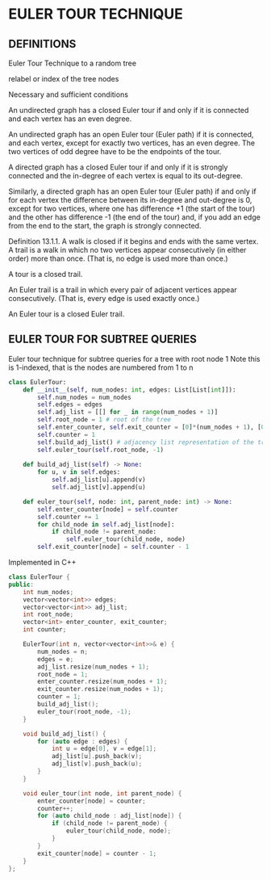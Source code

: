 # EULER TOUR TECHNIQUE

## DEFINITIONS

Euler Tour Technique to a random tree

relabel or index of the tree nodes


Necessary and sufficient conditions

An undirected graph has a closed Euler tour if and only if it is connected and each vertex has an even degree.

An undirected graph has an open Euler tour (Euler path) if it is connected, and each vertex, except for exactly two vertices, has an even degree. The two vertices of odd degree have to be 
the endpoints of the tour.

A directed graph has a closed Euler tour if and only if it is strongly connected and the in-degree of each vertex is equal to its out-degree.

Similarly, a directed graph has an open Euler tour (Euler path) if and only if for each vertex the difference between its in-degree and out-degree is 0, except for two vertices, 
where one has difference +1 (the start of the tour) and the other has difference -1 (the end of the tour) and, if you add an edge from the end to the start, the graph is strongly connected.

Definition 13.1.1.  A walk is closed if it begins and ends with the same vertex.
A trail is a walk in which no two vertices appear consecutively (in either order) more than once. (That is, no edge is used more than once.)

A tour is a closed trail.

An Euler trail is a trail in which every pair of adjacent vertices appear consecutively. (That is, every edge is used exactly once.)

An Euler tour is a closed Euler trail.

## EULER TOUR FOR SUBTREE QUERIES

Euler tour technique for subtree queries for a tree with root node 1
Note this is 1-indexed, that is the nodes are numbered from 1 to n

```py
class EulerTour:
    def __init__(self, num_nodes: int, edges: List[List[int]]):
        self.num_nodes = num_nodes
        self.edges = edges
        self.adj_list = [[] for _ in range(num_nodes + 1)]
        self.root_node = 1 # root of the tree
        self.enter_counter, self.exit_counter = [0]*(num_nodes + 1), [0]*(num_nodes + 1)
        self.counter = 1
        self.build_adj_list() # adjacency list representation of the tree
        self.euler_tour(self.root_node, -1)
    
    def build_adj_list(self) -> None:
        for u, v in self.edges:
            self.adj_list[u].append(v)
            self.adj_list[v].append(u)

    def euler_tour(self, node: int, parent_node: int) -> None:
        self.enter_counter[node] = self.counter
        self.counter += 1
        for child_node in self.adj_list[node]:
            if child_node != parent_node:
                self.euler_tour(child_node, node)
        self.exit_counter[node] = self.counter - 1
```

Implemented in C++

```cpp
class EulerTour {
public:
    int num_nodes;
    vector<vector<int>> edges;
    vector<vector<int>> adj_list;
    int root_node;
    vector<int> enter_counter, exit_counter;
    int counter;

    EulerTour(int n, vector<vector<int>>& e) {
        num_nodes = n;
        edges = e;
        adj_list.resize(num_nodes + 1);
        root_node = 1;
        enter_counter.resize(num_nodes + 1);
        exit_counter.resize(num_nodes + 1);
        counter = 1;
        build_adj_list();
        euler_tour(root_node, -1);
    }

    void build_adj_list() {
        for (auto edge : edges) {
            int u = edge[0], v = edge[1];
            adj_list[u].push_back(v);
            adj_list[v].push_back(u);
        }
    }

    void euler_tour(int node, int parent_node) {
        enter_counter[node] = counter;
        counter++;
        for (auto child_node : adj_list[node]) {
            if (child_node != parent_node) {
                euler_tour(child_node, node);
            }
        }
        exit_counter[node] = counter - 1;
    }
};
```